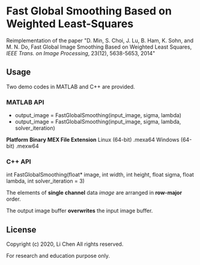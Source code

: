 # Fast Global Smoothing Based on Weighted Least-Squares

Reimplementation of the paper "D. Min, S. Choi, J. Lu, B. Ham, K. Sohn, and M. N. Do, Fast Global Image Smoothing Based on Weighted Least Squares, *IEEE Trans. on Image Processing*, 23(12), 5638-5653, 2014"



## Usage

Two demo codes in MATLAB and C++ are provided.



### MATLAB API

- output_image = FastGlobalSmoothing(input_image, sigma, lambda)
- output_image = FastGlobalSmoothing(input_image, sigma, lambda, solver_iteration)
  

**Platform**       **Binary MEX File Extension**
Linux (64-bit)     .mexa64
Windows (64-bit)   .mexw64

### C++ API

int FastGlobalSmoothing(float* image, int width, int height, float sigma, float lambda, int solver_iteration = 3)



The elements of **single channel** data *image* are arranged in **row-major** order.

The output image buffer **overwrites** the input image buffer.



## License

Copyright (c) 2020, Li Chen All rights reserved.

For research and education purpose only.
